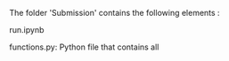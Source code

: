 The folder 'Submission' contains the following elements :

run.ipynb

functions.py:
	Python file that contains all 
